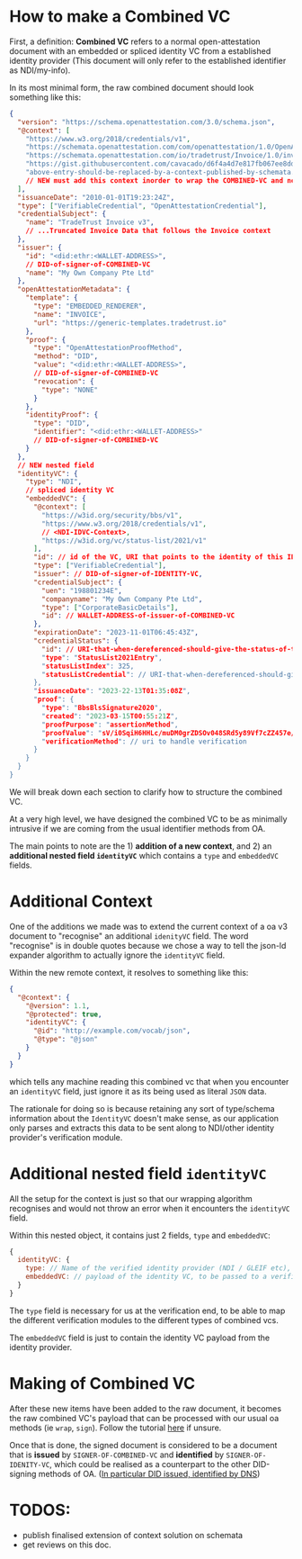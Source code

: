 # How to make a Combined VC
First, a definition: **Combined VC** refers to a normal open-attestation document with an embedded or spliced identity VC from a established identity provider (This document will only refer to the established identifier as NDI/my-info).


In its most minimal form, the raw combined document should look something like this:
```json
{
  "version": "https://schema.openattestation.com/3.0/schema.json",
  "@context": [
    "https://www.w3.org/2018/credentials/v1",
    "https://schemata.openattestation.com/com/openattestation/1.0/OpenAttestation.v3.json",
    "https://schemata.openattestation.com/io/tradetrust/Invoice/1.0/invoice-context.json",
    "https://gist.githubusercontent.com/cavacado/d6f4a4d7e817fb067ee8dde708dbd954/raw/a1b02636579ec70c4bacb73bd38d1e2d5a6f7a2b/extended+type3.json",
    "above-entry-should-be-replaced-by-a-context-published-by-schemata.openattestation-once-we-finalised-the-way-of-extension",
    // NEW must add this context inorder to wrap the COMBINED-VC and not throw (from oa-cli)
  ],
  "issuanceDate": "2010-01-01T19:23:24Z",
  "type": ["VerifiableCredential", "OpenAttestationCredential"],
  "credentialSubject": {
    "name": "TradeTrust Invoice v3",
    // ...Truncated Invoice Data that follows the Invoice context
  },
  "issuer": {
    "id": "<did:ethr:<WALLET-ADDRESS>",
    // DID-of-signer-of-COMBINED-VC
    "name": "My Own Company Pte Ltd"
  },
  "openAttestationMetadata": {
    "template": {
      "type": "EMBEDDED_RENDERER",
      "name": "INVOICE",
      "url": "https://generic-templates.tradetrust.io"
    },
    "proof": {
      "type": "OpenAttestationProofMethod",
      "method": "DID",
      "value": "<did:ethr:<WALLET-ADDRESS>",
      // DID-of-signer-of-COMBINED-VC
      "revocation": {
        "type": "NONE"
      }
    },
    "identityProof": {
      "type": "DID",
      "identifier": "<did:ethr:<WALLET-ADDRESS>"
      // DID-of-signer-of-COMBINED-VC
    }
  },
  // NEW nested field
  "identityVC": {
    "type": "NDI",
    // spliced identity VC
    "embeddedVC": {
      "@context": [
        "https://w3id.org/security/bbs/v1",
        "https://www.w3.org/2018/credentials/v1",
        // <NDI-IDVC-Context>,
        "https://w3id.org/vc/status-list/2021/v1"
      ],
      "id": // id of the VC, URI that points to the identity of this IDENTITY-VC,
      "type": ["VerifiableCredential"],
      "issuer": // DID-of-signer-of-IDENTITY-VC,
      "credentialSubject": {
        "uen": "198801234E",
        "companyname": "My Own Company Pte Ltd",
        "type": ["CorporateBasicDetails"],
        "id": // WALLET-ADDRESS-of-issuer-of-COMBINED-VC
      },
      "expirationDate": "2023-11-01T06:45:43Z",
      "credentialStatus": {
        "id": // URI-that-when-dereferenced-should-give-the-status-of-the-IDENTITY-VC>",
        "type": "StatusList2021Entry",
        "statusListIndex": 325,
        "statusListCredential": // URI-that-when-dereferenced-should-give-the-STATUSLIST-VC-of-NDI
      },
      "issuanceDate": "2023-22-13T01:35:08Z",
      "proof": {
        "type": "BbsBlsSignature2020",
        "created": "2023-03-15T00:55:21Z",
        "proofPurpose": "assertionMethod",
        "proofValue": "sV/i0SqiH6HHLc/muDM0grZDSOv048SRd5y89Vf7cZZ457e/wjtMnr1Y6QOox2KfE1cd+3ANrzjW7v3/VU2Q1uvuwd039ZIuyleUlHot6C4maxOwkL2Izbl235uTC4WaDFbFe+jCeBwC3vSqrdP97A==",
        "verificationMethod": // uri to handle verification
      }
    }
  }
}
```
We will break down each section to clarify how to structure the combined VC.

At a very high level, we have designed the combined VC to be as minimally intrusive if we are coming from the usual identifier methods from OA.

The main points to note are the 1) **addition of a new context**, and 2) an **additional nested field `identityVC`** which contains a `type` and `embeddedVC` fields.

# Additional Context

One of the additions we made was to extend the current context of a oa v3 document to "recognise" an additional `idenityVC` field. The word "recognise" is in double quotes because we chose a way to tell the json-ld expander algorithm to actually ignore the `identityVC` field.

Within the new remote context, it resolves to something like this:

```json
{
  "@context": {
    "@version": 1.1,
    "@protected": true,
    "identityVC": {
      "@id": "http://example.com/vocab/json",
      "@type": "@json"
    }
  }
}
```
which tells any machine reading this combined vc that when you encounter an `identityVC` field, just ignore it as its being used as literal `JSON` data.

The rationale for doing so is because retaining any sort of type/schema information about the `IdentityVC` doesn't make sense, as our application only parses and extracts this data to be sent along to NDI/other identity provider's verification module.

# Additional nested field `identityVC`

All the setup for the context is just so that our wrapping algorithm recognises and would not throw an error when it encounters the `identityVC` field.

Within this nested object, it contains just 2 fields, `type` and `embeddedVC`:

```js
{
  identityVC: {
    type: // Name of the verified identity provider (NDI / GLEIF etc),
    embeddedVC: // payload of the identity VC, to be passed to a verification module provided by the identity providers.
  }
}
```

The `type` field is necessary for us at the verification end, to be able to map the different verification modules to the different types of combined vcs.

The `embeddedVC` field is just to contain the identity VC payload from the identity provider.

# Making of Combined VC

After these new items have been added to the raw document, it becomes the raw combined VC's payload that can be processed with our usual oa methods (ie `wrap`, `sign`). Follow the tutorial [here](https://www.openattestation.com/docs/integrator-section/verifiable-document/did/create) if unsure.

Once that is done, the signed document is considered to be a document that is **issued** by `SIGNER-OF-COMBINED-VC` and **identified** by `SIGNER-OF-IDENITY-VC`, which could be realised as a counterpart to the other DID-signing methods of OA. ([In particular DID issued, identified by DNS](https://github.com/Open-Attestation/adr/blob/master/issuing_using_did.md#issued-via-direct-signing-identified-by-did))

# TODOS:
- publish finalised extension of context solution on schemata
- get reviews on this doc.
